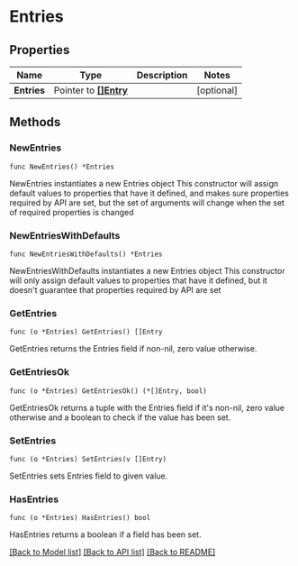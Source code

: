 # Entries

## Properties

Name | Type | Description | Notes
------------ | ------------- | ------------- | -------------
**Entries** | Pointer to [**[]Entry**](Entry.md) |  | [optional] 

## Methods

### NewEntries

`func NewEntries() *Entries`

NewEntries instantiates a new Entries object
This constructor will assign default values to properties that have it defined,
and makes sure properties required by API are set, but the set of arguments
will change when the set of required properties is changed

### NewEntriesWithDefaults

`func NewEntriesWithDefaults() *Entries`

NewEntriesWithDefaults instantiates a new Entries object
This constructor will only assign default values to properties that have it defined,
but it doesn't guarantee that properties required by API are set

### GetEntries

`func (o *Entries) GetEntries() []Entry`

GetEntries returns the Entries field if non-nil, zero value otherwise.

### GetEntriesOk

`func (o *Entries) GetEntriesOk() (*[]Entry, bool)`

GetEntriesOk returns a tuple with the Entries field if it's non-nil, zero value otherwise
and a boolean to check if the value has been set.

### SetEntries

`func (o *Entries) SetEntries(v []Entry)`

SetEntries sets Entries field to given value.

### HasEntries

`func (o *Entries) HasEntries() bool`

HasEntries returns a boolean if a field has been set.


[[Back to Model list]](../README.md#documentation-for-models) [[Back to API list]](../README.md#documentation-for-api-endpoints) [[Back to README]](../README.md)


